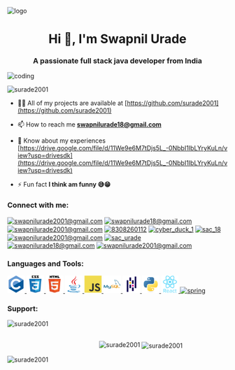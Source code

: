  ![logo](https://github.com/surade2001/surade2001/blob/main/header_file.gif)
<h1 align="center">Hi 👋, I'm Swapnil Urade</h1>
<h3 align="center">A passionate full stack java developer from India</h3>

<img aling="right" alt="coding" width="400" src="https://user-images.githubusercontent.com/55389276/140866485-8fb1c876-9a8f-4d6a-98dc-08c4981eaf70.gif">

<p align="left"> <img src="https://komarev.com/ghpvc/?username=surade2001&label=Profile%20views&color=0e75b6&style=flat" alt="surade2001" /> </p>

- 👨‍💻 All of my projects are available at [https://github.com/surade2001](https://github.com/surade2001)

- 📫 How to reach me **swapnilurade18@gmail.com**

- 📄 Know about my experiences [https://drive.google.com/file/d/11We9e6M7tDjs5L_-0NbbI1IbLYryKuLn/view?usp=drivesdk](https://drive.google.com/file/d/11We9e6M7tDjs5L_-0NbbI1IbLYryKuLn/view?usp=drivesdk)

- ⚡ Fun fact **I think am funny 😅😁**

<h3 align="left">Connect with me:</h3>
<p align="left">
<a href="https://codepen.io/swapnilurade2001@gmail.com" target="blank"><img align="center" src="https://raw.githubusercontent.com/rahuldkjain/github-profile-readme-generator/master/src/images/icons/Social/codepen.svg" alt="swapnilurade2001@gmail.com" height="30" width="40" /></a>
<a href="https://twitter.com/swapnilurade18@gmail.com" target="blank"><img align="center" src="https://raw.githubusercontent.com/rahuldkjain/github-profile-readme-generator/master/src/images/icons/Social/twitter.svg" alt="swapnilurade18@gmail.com" height="30" width="40" /></a>
<a href="https://linkedin.com/in/swapnilurade2001@gmail.com" target="blank"><img align="center" src="https://raw.githubusercontent.com/rahuldkjain/github-profile-readme-generator/master/src/images/icons/Social/linked-in-alt.svg" alt="swapnilurade2001@gmail.com" height="30" width="40" /></a>
<a href="https://fb.com/8308260112" target="blank"><img align="center" src="https://raw.githubusercontent.com/rahuldkjain/github-profile-readme-generator/master/src/images/icons/Social/facebook.svg" alt="8308260112" height="30" width="40" /></a>
<a href="https://instagram.com/cyber_duck_1" target="blank"><img align="center" src="https://raw.githubusercontent.com/rahuldkjain/github-profile-readme-generator/master/src/images/icons/Social/instagram.svg" alt="cyber_duck_1" height="30" width="40" /></a>
<a href="https://www.codechef.com/users/sac_18" target="blank"><img align="center" src="https://cdn.jsdelivr.net/npm/simple-icons@3.1.0/icons/codechef.svg" alt="sac_18" height="30" width="40" /></a>
<a href="https://www.hackerrank.com/swapnilurade2001@gmail.com" target="blank"><img align="center" src="https://raw.githubusercontent.com/rahuldkjain/github-profile-readme-generator/master/src/images/icons/Social/hackerrank.svg" alt="swapnilurade2001@gmail.com" height="30" width="40" /></a>
<a href="https://www.leetcode.com/sac_urade" target="blank"><img align="center" src="https://raw.githubusercontent.com/rahuldkjain/github-profile-readme-generator/master/src/images/icons/Social/leet-code.svg" alt="sac_urade" height="30" width="40" /></a>
<a href="https://www.hackerearth.com/swapnilurade18@gmail.com" target="blank"><img align="center" src="https://raw.githubusercontent.com/rahuldkjain/github-profile-readme-generator/master/src/images/icons/Social/hackerearth.svg" alt="swapnilurade18@gmail.com" height="30" width="40" /></a>
<a href="https://auth.geeksforgeeks.org/user/swapnilurade2001@gmail.com" target="blank"><img align="center" src="https://raw.githubusercontent.com/rahuldkjain/github-profile-readme-generator/master/src/images/icons/Social/geeks-for-geeks.svg" alt="swapnilurade2001@gmail.com" height="30" width="40" /></a>
</p>

<h3 align="left">Languages and Tools:</h3>
<p align="left"> <a href="https://www.cprogramming.com/" target="_blank" rel="noreferrer"> <img src="https://raw.githubusercontent.com/devicons/devicon/master/icons/c/c-original.svg" alt="c" width="40" height="40"/> </a> <a href="https://www.w3schools.com/css/" target="_blank" rel="noreferrer"> <img src="https://raw.githubusercontent.com/devicons/devicon/master/icons/css3/css3-original-wordmark.svg" alt="css3" width="40" height="40"/> </a> <a href="https://www.w3.org/html/" target="_blank" rel="noreferrer"> <img src="https://raw.githubusercontent.com/devicons/devicon/master/icons/html5/html5-original-wordmark.svg" alt="html5" width="40" height="40"/> </a> <a href="https://www.java.com" target="_blank" rel="noreferrer"> <img src="https://raw.githubusercontent.com/devicons/devicon/master/icons/java/java-original.svg" alt="java" width="40" height="40"/> </a> <a href="https://developer.mozilla.org/en-US/docs/Web/JavaScript" target="_blank" rel="noreferrer"> <img src="https://raw.githubusercontent.com/devicons/devicon/master/icons/javascript/javascript-original.svg" alt="javascript" width="40" height="40"/> </a> <a href="https://www.mysql.com/" target="_blank" rel="noreferrer"> <img src="https://raw.githubusercontent.com/devicons/devicon/master/icons/mysql/mysql-original-wordmark.svg" alt="mysql" width="40" height="40"/> </a> <a href="https://pandas.pydata.org/" target="_blank" rel="noreferrer"> <img src="https://raw.githubusercontent.com/devicons/devicon/2ae2a900d2f041da66e950e4d48052658d850630/icons/pandas/pandas-original.svg" alt="pandas" width="40" height="40"/> </a> <a href="https://www.python.org" target="_blank" rel="noreferrer"> <img src="https://raw.githubusercontent.com/devicons/devicon/master/icons/python/python-original.svg" alt="python" width="40" height="40"/> </a> <a href="https://reactjs.org/" target="_blank" rel="noreferrer"> <img src="https://raw.githubusercontent.com/devicons/devicon/master/icons/react/react-original-wordmark.svg" alt="react" width="40" height="40"/> </a> <a href="https://spring.io/" target="_blank" rel="noreferrer"> <img src="https://www.vectorlogo.zone/logos/springio/springio-icon.svg" alt="spring" width="40" height="40"/> </a> </p>

<h3 align="left">Support:</h3>
<p><a href="https://www.buymeacoffee.com/surade2001"> <img align="left" src="https://cdn.buymeacoffee.com/buttons/v2/default-yellow.png" height="50" width="210" alt="surade2001" /></a></p><br><br>

<p><img align="left" src="https://github-readme-stats.vercel.app/api/top-langs?username=surade2001&show_icons=true&locale=en&layout=compact" alt="surade2001" /></p>

<p>&nbsp;<img align="center" src="https://github-readme-stats.vercel.app/api?username=surade2001&show_icons=true&locale=en" alt="surade2001" /></p>

<p><img align="center" src="https://github-readme-streak-stats.herokuapp.com/?user=surade2001&" alt="surade2001" /></p>

